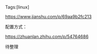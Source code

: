 Tags:[linux]

https://www.jianshu.com/p/69aa9b2fc213

配置方式：

https://zhuanlan.zhihu.com/p/54764686



待整理